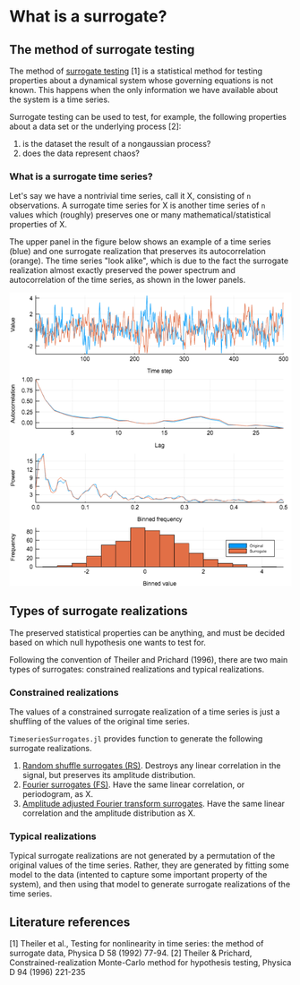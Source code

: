 # What is a surrogate?

## The method of surrogate testing

The method of [surrogate testing](https://en.wikipedia.org/wiki/Surrogate_data_testing) [1]
is a statistical method for testing properties about a dynamical system whose governing
equations is not known.
This happens when the only information we have available about the system is a time series.

Surrogate testing can be used to test, for example, the following properties
about a data set or the underlying process [2]:
1. is the dataset the result of a nongaussian process?
2. does the data represent chaos?

### What is a surrogate time series?
Let's say we have a nontrivial time series, call it X, consisting of `n` observations.
A surrogate time series for X is another time series of `n` values which (roughly) preserves
one or many mathematical/statistical properties of X.

The upper panel in the figure below shows an example of a time series (blue) and one surrogate realization that preserves its autocorrelation (orange).  The time series "look alike", which is due to the fact the surrogate realization almost exactly preserved the power spectrum and autocorrelation of the time series, as shown in the lower panels.

![An iterated amplitude-adjusted Fourier transform surrogate realization for a time series. The surrogate realization preserves its autocorrelation function.](../examples/iaaft_ex.png)

## Types of surrogate realizations
The preserved statistical properties can be anything, and must be decided based on which
null hypothesis one wants to test for.

Following the convention of Theiler and Prichard (1996), there are two main types of surrogates: constrained realizations and typical realizations.

### Constrained realizations
The values of a constrained surrogate realization of a time series is just a shuffling of the values of
the original time series.

`TimeseriesSurrogates.jl` provides function to generate the following surrogate realizations.
1. [Random shuffle surrogates (RS)](@ref). Destroys any linear correlation in the signal, but preserves its amplitude distribution.
2. [Fourier surrogates (FS)](@ref). Have the same linear correlation, or periodogram, as X.
3. [Amplitude adjusted Fourier transform surrogates](@ref). Have the same linear correlation and the amplitude distribution as X.

### Typical realizations
Typical surrogate realizations are not generated by a permutation of the original values of the time series. Rather, they are generated by fitting some model to the data (intented to capture some important property of the system), and then using that model to generate surrogate realizations of the time series.

## Literature references
[1] Theiler et al., Testing for nonlinearity in time series: the method of surrogate data, Physica D 58 (1992) 77-94.
[2] Theiler & Prichard, Constrained-realization Monte-Carlo method for hypothesis testing, Physica D 94 (1996) 221-235
